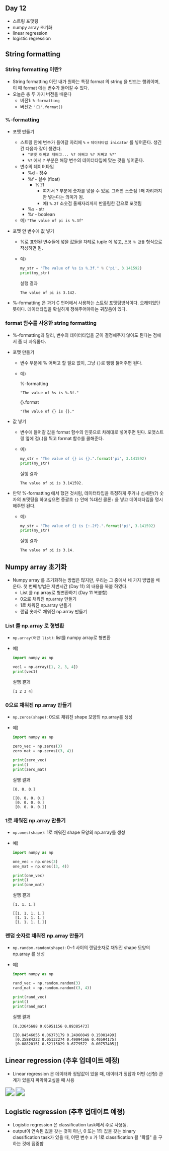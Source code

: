 ## Day 12

- 스트링 포맷팅
- numpy array 초기화
- linear regression
- logistic regression

## String formatting

### String formatting 이란?

- String formatting 이란 내가 원하는 특정 format 의 string 을 만드는 행위이며, 이 때 format 에는 변수가 들어갈 수 있다.
- 오늘은 총 두 가지 버전을 배운다
  - 버전1: `%-formatting`
  - 버전2: `'{}'.format()`

### %-formatting

- 포맷 만들기

  - 스트링 안에 변수가 들어갈 자리에 `%` + `데이터타입 inicator` 를 넣어준다. 생긴건 다음과 같이 생겼다.
    - `"포맷 어쩌고 저쩌고... %? 어쩌고 %? 저쩌고 %?"`
    - `%?` 에서 `?` 부분은 해당 변수의 데이터타입에 맞는 것을 넣어준다.
  - 변수의 데이터타입
    - %d - 정수 
    - %f - 실수 (float)
      - %.?f
        - 여기서 ? 부분에 숫자를 넣을 수 있음. 그러면 소숫점 `?`째 자리까지만 넣는다는 의미가 됨.
        - 예) `%.2f` 소숫점 둘째자리까지 반올림한 값으로 포맷됨
    - %s - str
    - %r - boolean
  - 예) `"The value of pi is %.3f"`

- 포맷 안 변수에 값 넣기

  - %로 표현된 변수들에 넣을 값들을 차례로 tuple 에 넣고, `포맷 % 값들` 형식으로 작성하면 됨.

  - 예)

    ```python
    my_str = "The value of %s is %.3f." % ('pi', 3.141592)
    print(my_str)
    ```

    실행 결과

    ```
    The value of pi is 3.142.
    ```

- %-formatting 은 과거 C 언어에서 사용하는 스트링 포맷팅방식이다. 오래되었단 뜻이다. 데이터타입을 확실하게 정해주어야하는 귀찮음이 있다.



### format 함수를 사용한 string formatting

- %-formatting과 달리, 변수의 데이터타입을 굳이 결정해주지 않아도 된다는 점에서 좀 더 자유롭다.

- 포맷 만들기

  - 변수 부분에 % 어쩌고 할 필요 없이, 그냥 `{}`로 뻥뻥 뚫어주면 된다.

  - 예) 

    %-formatting

    ```
    "The value of %s is %.3f."
    ```

    {}.format

    ```
    "The value of {} is {}."
    ```

- 값 넣기

  - 변수에 들어갈 값을 format 함수의 인풋으로 차례대로 넣어주면 된다. 포맷스트링 옆에 점(.)을 찍고 format 함수를 콜해준다.

  - 예)

    ```python
    my_str = "The value of {} is {}.".format('pi', 3.141592)
    print(my_str)
    ```

    실행 결과

    ```
    The value of pi is 3.141592.
    ```

- 만약 %-formatting 에서 했던 것처럼, 데이터타입을 특정하게 주거나 섬세한(?) 숫자의 포맷팅을 하고싶으면 중괄호 `{}` 안에 %대신 콜론`:` 을 넣고 데이터타입을 명시해주면 된다.

  - 예)

    ```python
    my_str = "The value of {} is {:.2f}.".format('pi', 3.141592)
    print(my_str)
    ```

    실행 결과

    ```
    The value of pi is 3.14.
    ```



## Numpy array 초기화

- Numpy array 를 초기화하는 방법은 많지만, 우리는 그 중에서 네 가지 방법을 배운다. 첫 번째 방법은 저번시간 (Day 11) 의 내용을 복붙 하였다.
  - List 를 np.array로 형변환하기 (Day 11 복붙함)
  - 0으로 채워진 np.array 만들기
  - 1로 채워진 np.array 만들기
  - 랜덤 숫자로 채워진 np.array 만들기

### List 를 np.array 로 형변환

- `np.array(어떤 list)`: list를 numpy array로 형변환

- 예)

  ```python
  import numpy as np
  
  vec1 = np.array([1, 2, 3, 4])
  print(vec1)
  ```

  실행 결과

  ```
  [1 2 3 4]
  ```

  

### 0으로 채워진 np.array 만들기

- `np.zeros(shape)`: 0으로 채워진 shape 모양의 np.array를 생성

- 예)

  ```python
  import numpy as np
  
  zero_vec = np.zeros(3)
  zero_mat = np.zeros((3, 4))
  
  print(zero_vec)
  print()
  print(zero_mat)
  ```

  실행 결과

  ```
  [0. 0. 0.]
  
  [[0. 0. 0. 0.]
   [0. 0. 0. 0.]
   [0. 0. 0. 0.]]
  ```

  

### 1로 채워진 np.array 만들기

- `np.ones(shape)`: 1로 채워진 shape 모양의 np.array를 생성

- 예)

  ```python
  import numpy as np
  
  one_vec = np.ones(3)
  one_mat = np.ones((3, 4))
  
  print(one_vec)
  print()
  print(one_mat)
  ```

  실행 결과

  ```
  [1. 1. 1.]
  
  [[1. 1. 1. 1.]
   [1. 1. 1. 1.]
   [1. 1. 1. 1.]]
  ```



### 랜덤 숫자로 채워진 np.array 만들기

- `np.random.random(shape)`: 0~1 사이의 랜덤숫자로 채워진 shape 모양의 np.array 를 생성

- 예)

  ```python
  import numpy as np
  
  rand_vec = np.random.random(3)
  rand_mat = np.random.random((3, 4))
  
  print(rand_vec)
  print()
  print(rand_mat)
  ```

  실행 결과

  ```
  [0.33645688 0.05951156 0.89385473]
  
  [[0.84546055 0.06373179 0.24960849 0.15001499]
   [0.35884222 0.05132274 0.49094566 0.40594175]
   [0.08820151 0.52115029 0.6779572  0.00757405]]
  ```

  

## Linear regression (추후 업데이트 예정)

- Linear regression 은 데이터와 정답값이 있을 때, 데이터가 정답과 어떤 (선형) 관계가 있을지 파악하고싶을 때 사용

<img src="../fig/linear-regression.png" style="zoom:180%;" />

<img src="../fig/linear-regression-update.png" style="zoom:180%;" />

## Logistic regression (추후 업데이트 예정)

- Logistic regression 은 classification task에서 주로 사용됨.
- output이 연속된 값을 갖는 것이 아닌, 0 또는 1의 값을 갖는 binary classification task가 있을 때, 어떤 변수 x 가 1로 classification 될 "확률" 을 구하는 것에 집중함